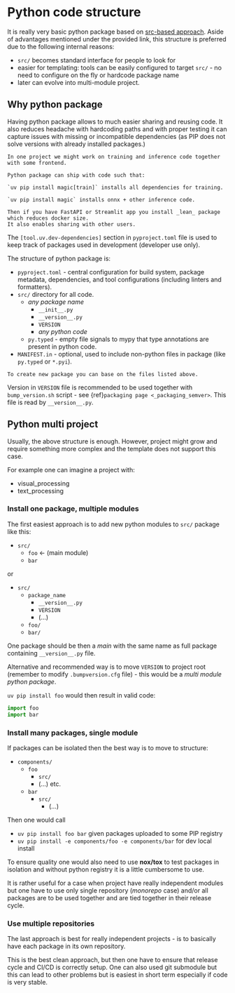 # Python code structure

It is really very basic python package based on [src-based approach](https://packaging.python.org/en/latest/discussions/src-layout-vs-flat-layout/).
Aside of advantages mentioned under the provided link, this structure is preferred due to the following internal reasons:
- `src/` becomes standard interface for people to look for
- easier for templating: tools can be easily configured to target `src/` - no need to configure on the fly or hardcode package name
- later can evolve into multi-module project.

## Why python package

Having python package allows to much easier sharing and reusing code. It also reduces headache with hardcoding paths and with proper testing it can capture issues with missing or incompatible dependencies (as PIP does not solve versions with already installed packages.)

```{Tip}
In one project we might work on training and inference code together with some frontend.

Python package can ship with code such that:

`uv pip install magic[train]` installs all dependencies for training.

`uv pip install magic` installs onnx + other inference code.

Then if you have FastAPI or Streamlit app you install _lean_ package which reduces docker size.
It also enables sharing with other users.
```

The `[tool.uv.dev-dependencies]` section in `pyproject.toml` file is used to keep track of packages used in development (developer use only).

The structure of python package is:

- `pyproject.toml` - central configuration for build system, package metadata, dependencies, and tool configurations (including linters and formatters).
- `src/` directory for all code.
    - _any package name_
        - `__init__.py`
        - `__version__.py`
        - `VERSION`
        - _any python code_
    - `py.typed` - empty file signals to mypy that type annotations are present in python code.
- `MANIFEST.in` - optional, used to include non-python files in package (like `py.typed` or `*.pyi`).

```{tip}
To create new package you can base on the files listed above.
```

Version in `VERSION` file is recommended to be used together with `bump_version.sh` script - see {ref}`packaging page <_packaging_semver>`. This file is read by `__version__.py`.

## Python multi project

Usually, the above structure is enough. However, project might grow and require something more complex and the template does not support this case.

For example one can imagine a project with:
- visual_processing
- text_processing


### Install one package, multiple modules

The first easiest approach is to add new python modules to `src/` package like this:

- `src/`
    - `foo` <- (main module)
    - `bar`

or
- `src/`
    - `package_name`
        - `__version__.py`
        - `VERSION`
        - (...)
    - `foo/`
    - `bar/`

One package should be then a _main_ with the same name as full package containing `__version__.py` file.

Alternative and recommended way is to move `VERSION` to project root (remember to modify `.bumpversion.cfg` file) - this would be a _multi module python package_.

`uv pip install foo`  would then result in valid code:
```python
import foo
import bar
```

### Install many packages, single module

If packages can be isolated then the best way is to move to structure:

- `components/`
    - `foo`
        - `src/`
        - (...) etc.
    - `bar`
        - `src/`
          - (...)

Then one would call
- `uv pip install foo bar` given packages uploaded to some PIP registry
- `uv pip install -e components/foo -e components/bar` for dev local install

To ensure quality one would also need to use **nox/tox** to test packages in isolation and without python registry it is a little cumbersome to use.

It is rather useful for a case when project have really independent modules but one have to use only single repository (_monorepo_ case) and/or all packages are to be used together and are tied together in their release cycle.

### Use multiple repositories

The last approach is best for really independent projects - is to basically have each package in its own repository.

This is the best clean approach, but then one have to ensure that release cycle and CI/CD is correctly setup. One can also used git submodule but this can lead to other problems but is easiest in short term especially if code is very stable.